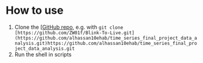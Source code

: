 # How to use 

1. Clone the [[GitHub repo](https://github.com/ZW01f/Blink-To-Live](https://github.com/alhassan10ehab/time_series_final_project_data_analysis.git)), e.g. with `git clone [https://github.com/ZW01f/Blink-To-Live.git](https://github.com/alhassan10ehab/time_series_final_project_data_analysis.git)https://github.com/alhassan10ehab/time_series_final_project_data_analysis.git`
2. Run the shell in scripts 

